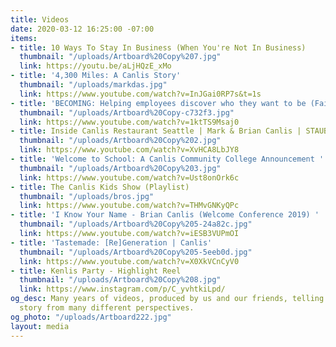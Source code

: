 ```yaml
---
title: Videos
date: 2020-03-12 16:25:00 -07:00
items:
- title: 10 Ways To Stay In Business (When You're Not In Business)
  thumbnail: "/uploads/Artboard%20Copy%207.jpg"
  link: https://youtu.be/aLjHQzE_xMo
- title: '4,300 Miles: A Canlis Story'
  thumbnail: "/uploads/markdas.jpg"
  link: https://www.youtube.com/watch?v=InJGai0RP7s&t=1s
- title: 'BECOMING: Helping employees discover who they want to be (Faith & Co)'
  thumbnail: "/uploads/Artboard%20Copy-c732f3.jpg"
  link: https://www.youtube.com/watch?v=1ktTS9Msaj0
- title: Inside Canlis Restaurant Seattle | Mark & Brian Canlis | STAUB
  thumbnail: "/uploads/Artboard%20Copy%202.jpg"
  link: https://www.youtube.com/watch?v=XvHCA8LbJY8
- title: 'Welcome to School: A Canlis Community College Announcement '
  thumbnail: "/uploads/Artboard%20Copy%203.jpg"
  link: https://www.youtube.com/watch?v=Ust8onOrk6c
- title: The Canlis Kids Show (Playlist)
  thumbnail: "/uploads/bros.jpg"
  link: https://www.youtube.com/watch?v=THMvGNKyQPc
- title: 'I Know Your Name - Brian Canlis (Welcome Conference 2019) '
  thumbnail: "/uploads/Artboard%20Copy%205-24a82c.jpg"
  link: https://www.youtube.com/watch?v=iESB3VUPmOI
- title: 'Tastemade: [Re]Generation | Canlis'
  thumbnail: "/uploads/Artboard%20Copy%205-5eeb0d.jpg"
  link: https://www.youtube.com/watch?v=X0XkVCnCyV0
- title: Kenlis Party - Highlight Reel
  thumbnail: "/uploads/Artboard%20Copy%208.jpg"
  link: https://www.instagram.com/p/C_yvhtkiLpd/
og_desc: Many years of videos, produced by us and our friends, telling the Canlis
  story from many different perspectives.
og_photo: "/uploads/Artboard222.jpg"
layout: media
---
```


